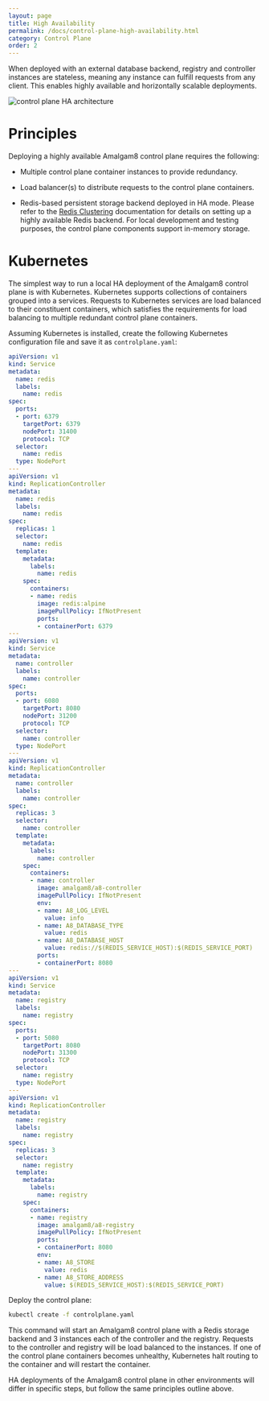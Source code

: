 ```yaml
---
layout: page
title: High Availability
permalink: /docs/control-plane-high-availability.html
category: Control Plane
order: 2
---
```


When deployed with an external database backend, registry and controller
instances are stateless, meaning any instance can fulfill requests from any
client. This enables highly available and horizontally scalable
deployments.

![control plane HA architecture](/docs/figures/amalgam8-control-plane-ha.svg)

# Principles

Deploying a highly available Amalgam8 control plane requires the following:

* Multiple control plane container instances to provide redundancy.

* Load balancer(s) to distribute requests to the control plane containers.

* Redis-based persistent storage backend deployed in HA mode. Please refer
to the [Redis Clustering](http://redis.io/topics/cluster-tutorial)
documentation for details on setting up a highly available Redis
backend. For local development and testing purposes, the control plane
components support in-memory storage.

# Kubernetes

The simplest way to run a local HA deployment of the Amalgam8 control plane is with Kubernetes. Kubernetes supports collections of containers grouped into a services. Requests to Kubernetes services are load balanced to their constituent containers, which satisfies the requirements for load balancing to multiple redundant control plane containers. 

Assuming Kubernetes is installed, create the following Kubernetes configuration file and save it as `controlplane.yaml`:

```yaml
apiVersion: v1
kind: Service
metadata:
  name: redis
  labels:
    name: redis
spec:
  ports:
  - port: 6379
    targetPort: 6379
    nodePort: 31400
    protocol: TCP
  selector:
    name: redis
  type: NodePort
---
apiVersion: v1
kind: ReplicationController
metadata:
  name: redis
  labels:
    name: redis
spec:
  replicas: 1
  selector:
    name: redis
  template:
    metadata:
      labels:
        name: redis
    spec:
      containers:
      - name: redis
        image: redis:alpine
        imagePullPolicy: IfNotPresent
        ports:
        - containerPort: 6379
---
apiVersion: v1
kind: Service
metadata:
  name: controller
  labels:
    name: controller
spec:
  ports:
  - port: 6080
    targetPort: 8080
    nodePort: 31200
    protocol: TCP
  selector:
    name: controller
  type: NodePort
---
apiVersion: v1
kind: ReplicationController
metadata:
  name: controller
  labels:
    name: controller
spec:
  replicas: 3
  selector:
    name: controller
  template:
    metadata:
      labels:
        name: controller
    spec:
      containers:
      - name: controller
        image: amalgam8/a8-controller
        imagePullPolicy: IfNotPresent
        env:
        - name: A8_LOG_LEVEL
          value: info
        - name: A8_DATABASE_TYPE
          value: redis
        - name: A8_DATABASE_HOST
          value: redis://$(REDIS_SERVICE_HOST):$(REDIS_SERVICE_PORT)
        ports:
        - containerPort: 8080
---
apiVersion: v1
kind: Service
metadata:
  name: registry
  labels:
    name: registry
spec:
  ports:
  - port: 5080
    targetPort: 8080
    nodePort: 31300
    protocol: TCP
  selector:
    name: registry
  type: NodePort
---
apiVersion: v1
kind: ReplicationController
metadata:
  name: registry
  labels:
    name: registry
spec:
  replicas: 3
  selector:
    name: registry
  template:
    metadata:
      labels:
        name: registry
    spec:
      containers:
      - name: registry
        image: amalgam8/a8-registry
        imagePullPolicy: IfNotPresent
        ports:
        - containerPort: 8080
        env:
        - name: A8_STORE
          value: redis
        - name: A8_STORE_ADDRESS
          value: $(REDIS_SERVICE_HOST):$(REDIS_SERVICE_PORT)
```

Deploy the control plane:

```bash
kubectl create -f controlplane.yaml
```

This command will start an Amalgam8 control plane with a Redis storage backend and 3 instances each of the controller and the registry. Requests to the controller and registry will be load balanced to the instances. If one of the control plane containers becomes unhealthy, Kubernetes halt routing to the container and will restart the container.

HA deployments of the Amalgam8 control plane in other environments will differ in specific steps, but follow the same principles outline above.

